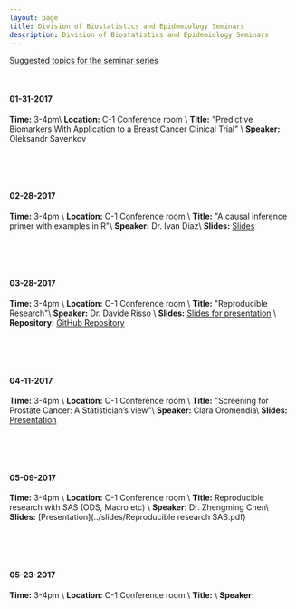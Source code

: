 ```yaml
---
layout: page
title: Division of Biostatistics and Epidemiology Seminars
description: Division of Biostatistics and Epidemiology Seminars
---
```

[Suggested topics for the seminar series](https://docs.google.com/spreadsheets/d/1KrXSiqZPRx9iDV3CXFLiEDMdu_SPZcRrTJW1_Yy4Dhs/edit#gid=0)

<br>

#### 01-31-2017
**Time:** 3-4pm\\
**Location:** C-1 Conference room \\
**Title:** "Predictive Biomarkers With Application to a Breast Cancer Clinical Trial" \\
**Speaker:** Oleksandr Savenkov

<br>
<br>
<br>

#### 02-28-2017
**Time:** 3-4pm \\
**Location:** C-1 Conference room \\
**Title:** "A causal inference primer with examples in R"\\
**Speaker:** Dr. Ivan Diaz\\
**Slides:** [Slides](../slides/talk.html)

<br>
<br>
<br>

#### 03-28-2017
**Time:** 3-4pm \\
**Location:** C-1 Conference room \\
**Title:** "Reproducible Research"\\
**Speaker:** Dr. Davide Risso \\
**Slides:** [Slides for presentation](http://rpubs.com/daviderisso/reproducible_research) \\
**Repository:** [GitHub Repository](https://github.com/drisso/reproducible_research)


<br>
<br>
<br>

#### 04-11-2017
**Time:** 3-4pm \\
**Location:** C-1 Conference room \\
**Title:** "Screening for Prostate Cancer: A Statistician’s view"\\
**Speaker:** Clara Oromendia\\
**Slides:** [Presentation](../slides/Presentation.pdf)


<br>
<br>
<br>

#### 05-09-2017
**Time:** 3-4pm \\
**Location:** C-1 Conference room \\
**Title:** Reproducible research with SAS (ODS, Macro etc)   \\
**Speaker:** Dr. Zhengming Chen\\
**Slides:** [Presentation](../slides/Reproducible research SAS.pdf)

<br>
<br>
<br>

#### 05-23-2017
**Time:** 3-4pm \\
**Location:** C-1 Conference room \\
**Title:**  \\
**Speaker:**
